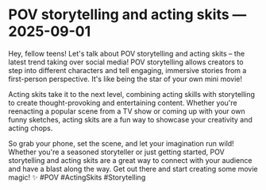 # POV storytelling and acting skits — 2025-09-01

Hey, fellow teens! Let's talk about POV storytelling and acting skits – the latest trend taking over social media! POV storytelling allows creators to step into different characters and tell engaging, immersive stories from a first-person perspective. It's like being the star of your own mini movie!

Acting skits take it to the next level, combining acting skills with storytelling to create thought-provoking and entertaining content. Whether you're reenacting a popular scene from a TV show or coming up with your own funny sketches, acting skits are a fun way to showcase your creativity and acting chops.

So grab your phone, set the scene, and let your imagination run wild! Whether you're a seasoned storyteller or just getting started, POV storytelling and acting skits are a great way to connect with your audience and have a blast along the way. Get out there and start creating some movie magic! ✨ #POV #ActingSkits #Storytelling